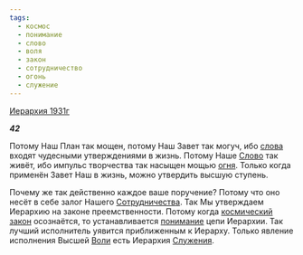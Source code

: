 ```yaml
---
tags:
  - космос
  - понимание
  - слово
  - воля
  - закон
  - сотрудничество
  - огонь
  - служение
---
```

[Иерархия 1931г](https://127.0.0.1:4002/agni/1931)

___42___

Потому Наш План так мощен, потому Наш Завет так могуч, ибо [слова](../../../tags/#слово) входят чудесными утверждениями в жизнь. Потому Наше [Слово](../../../tags/#слово) так живёт, ибо импульс творчества так насыщен мощью [огня](../../../tags/#огонь). Только когда применён Завет Наш в жизнь, можно утвердить высшую ступень.   

Почему же так действенно каждое ваше поручение? Потому что оно несёт в себе залог Нашего [Сотрудничества](../../../tags/#сотрудничество). Так Мы утверждаем Иерархию на законе преемственности. Потому когда [космический](../../../tags/#космос) [закон](../../../tags/#закон) осознаётся, то устанавливается [понимание](../../../tags/#понимание) цепи Иерархии. Так лучший исполнитель уявится приближенным к Иерарху. Только явление исполнения Высшей [Воли](../../../tags/#воля) есть Иерархия [Служения](../../../tags/#служение).   

